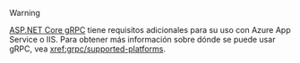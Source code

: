 > [!WARNING]
> [ASP.NET Core gRPC](xref:grpc/index) tiene requisitos adicionales para su uso con Azure App Service o IIS. Para obtener más información sobre dónde se puede usar gRPC, vea <xref:grpc/supported-platforms>.
